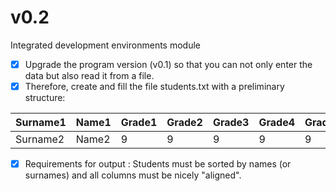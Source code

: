 # v0.2
Integrated development environments module
- [x] Upgrade the program version (v0.1) so that you can not only enter the data but also read it from a file.
- [x] Therefore, create and fill the file students.txt with a preliminary structure:

| Surname1 | Name1 | Grade1 | Grade2 | Grade3 | Grade4 | Grade5 | Exam | 
| --- | --- | --- | --- | --- | --- | --- | --- |
| Surname2 | Name2 | 9 | 9 | 9 | 9 | 9 | 9 |

- [x] Requirements for output : Students must be sorted by names (or surnames) and all columns must be
 nicely "aligned".
 

